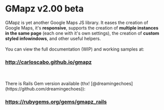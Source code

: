 GMapz v2.00 beta
================

GMapz is yet another Google Maps JS library. It eases the creation of Google Maps, it's **responsive**, supports the creation of **multiple instances in the same page** (each one with it's own settings), the creation of **custom styled infowindows**, and other useful helpers.
<br><br>
You can view the full documentation (WIP) and working samples at:
<h3><a href="http://carloscabo.github.io/gmapz" target="_blank">http://carloscabo.github.io/gmapz</a></h3>
<br><br>
There is Rails Gem version available (thx! [@dreamingechoes](https://github.com/dreamingechoes)):
<h3><a href="https://rubygems.org/gems/gmapz_rails" target="_blank">https://rubygems.org/gems/gmapz_rails</a></h3><br>


